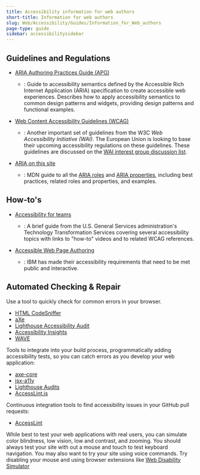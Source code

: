 ```yaml
---
title: Accessibility information for web authors
short-title: Information for web authors
slug: Web/Accessibility/Guides/Information_for_Web_authors
page-type: guide
sidebar: accessibilitysidebar
---
```


## Guidelines and Regulations

- [<abbr>ARIA</abbr> Authoring Practices Guide (<abbr>APG</abbr>)](https://www.w3.org/WAI/ARIA/apg/)

  - : Guide to accessibility semantics defined by the Accessible Rich Internet Application (<abbr>ARIA</abbr>) specification to create accessible web experiences. Describes how to apply accessibility semantics to common design patterns and widgets, providing design patterns and functional examples.

- [Web Content Accessibility Guidelines (<abbr>WCAG</abbr>)](https://www.w3.org/WAI/standards-guidelines/wcag/)

  - : Another important set of guidelines from the W3C _Web Accessibility Initiative (<abbr>WAI</abbr>)_. The European Union is looking to base their upcoming accessibility regulations on these guidelines. These guidelines are discussed on the [<abbr>WAI</abbr> interest group discussion list](https://www.w3.org/WAI/about/groups/waiig/#mailinglist).

- [ARIA on this site](/en-US/docs/Web/Accessibility/ARIA)
  - : <abbr>MDN</abbr> guide to all the [ARIA roles](/en-US/docs/Web/Accessibility/ARIA/Roles) and [ARIA properties](/en-US/docs/Web/Accessibility/ARIA/Reference/Attributes), including best practices, related roles and properties, and examples.

## How-to's

- [Accessibility for teams](https://digital.gov/guides/accessibility-for-teams/)

  - : A brief guide from the U.S. General Services administration's Technology Transformation Services covering several accessibility topics with links to "how-to" videos and to related WCAG references.

- [Accessible Web Page Authoring](https://www.ibm.com/able/requirements/requirements/)
  - : IBM has made their accessibility requirements that need to be met public and interactive.

## Automated Checking & Repair

Use a tool to quickly check for common errors in your browser.

- [HTML CodeSniffer](https://squizlabs.github.io/HTML_CodeSniffer/)
- [aXe](https://chromewebstore.google.com/detail/axe-devtools-web-accessib/lhdoppojpmngadmnindnejefpokejbdd?hl=en-US)
- [Lighthouse Accessibility Audit](https://developer.chrome.com/docs/lighthouse/overview/)
- [Accessibility Insights](https://accessibilityinsights.io/)
- [<abbr>WAVE</abbr>](https://wave.webaim.org/extension/)

Tools to integrate into your build process, programmatically adding accessibility tests, so you can catch errors as you develop your web application:

- [axe-core](https://github.com/dequelabs/axe-core)
- [jsx-a11y](https://github.com/jsx-eslint/eslint-plugin-jsx-a11y)
- [Lighthouse Audits](https://github.com/GoogleChrome/lighthouse/blob/main/docs/readme.md#using-programmatically)
- [AccessLint.js](https://github.com/accesslint/accesslint.js/tree/master)

Continuous integration tools to find accessibility issues in your GitHub pull requests:

- [AccessLint](https://accesslint.com/)

While best to test your web applications with real users, you can simulate color blindness, low vision, low and contrast, and zooming. You should always test your site with out a mouse and touch to test keyboard navigation. You may also want to try your site using voice commands. Try disabling your mouse and using browser extensions like [Web Disability Simulator](https://chromewebstore.google.com/detail/web-disability-simulator/olioanlbgbpmdlgjnnampnnlohigkjla)
